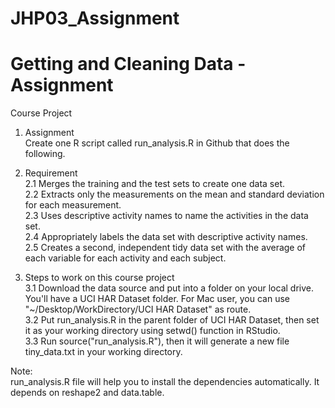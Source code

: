 # JHP03_Assignment
# Getting and Cleaning Data - Assignment
Course Project

1. Assignment <br />
Create one R script called run_analysis.R in Github that does the following. <br />

2. Requirement   <br />
2.1 Merges the training and the test sets to create one data set. <br />
2.2 Extracts only the measurements on the mean and standard deviation for each measurement. <br />
2.3 Uses descriptive activity names to name the activities in the data set. <br />
2.4 Appropriately labels the data set with descriptive activity names. <br />
2.5 Creates a second, independent tidy data set with the average of each variable for each activity and each subject.<br />

3. Steps to work on this course project <br />
3.1 Download the data source and put into a folder on your local drive. You'll have a UCI HAR Dataset folder. For Mac user, you can use "~/Desktop/WorkDirectory/UCI HAR Dataset" as route. <br />
3.2 Put run_analysis.R in the parent folder of UCI HAR Dataset, then set it as your working directory using setwd() function in RStudio.  <br />
3.3 Run source("run_analysis.R"), then it will generate a new file tiny_data.txt in your working directory.  <br />

Note: <br />
run_analysis.R file will help you to install the dependencies automatically. It depends on reshape2 and data.table.

